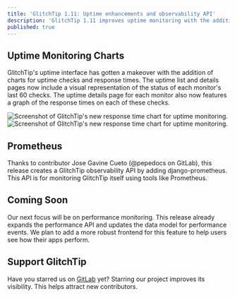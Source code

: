 ```yaml
---
title: 'GlitchTip 1.11: Uptime enhancements and observability API'
description: 'GlitchTip 1.11 improves uptime monitoring with the addition of charts and adds a Prometheus-compatible observability API.'
published: true
---
```


## Uptime Monitoring Charts

GlitchTip's uptime interface has gotten a makeover with the addition of charts for uptime checks and response times. The uptime list and details pages now include a visual representation of the status of each monitor's last 60 checks. The uptime details page for each monitor also now features a graph of the response times on each of these checks. 

<div style="width: 800px; max-width: 100%; margin: 0 auto;">
    <picture>
        <source
            type="image/webp"
            srcset="
                /assets/blog-images/glitchtip-1-11/GT-response-chart@1x.webp,
                /assets/blog-images/glitchtip-1-11/GT-response-chart@2x.webp 2x,
                /assets/blog-images/glitchtip-1-11/GT-response-chart@3x.webp 3x,
            "
        />
        <img
            src="/assets/blog-images/glitchtip-1-11/uptime-alert-settings@1xpng"
            srcset="
                /assets/blog-images/glitchtip-1-11/GT-response-chart@1x.png,
                /assets/blog-images/glitchtip-1-11/GT-response-chart@2x.png 2x,
                /assets/blog-images/glitchtip-1-11/GT-response-chart@3x.png 3x,
            "
            loading="lazy"
            alt="Screenshot of GlitchTip's new response time chart for uptime monitoring."
        />
    </picture>
</div>

<div style="width: 800px; max-width: 100%; margin: 0 auto;">
    <picture>
        <source
            type="image/webp"
            srcset="
                /assets/blog-images/glitchtip-1-11/GT-uptime-list-charts@1x.webp,
                /assets/blog-images/glitchtip-1-11/GT-uptime-list-charts@2x.webp 2x,
                /assets/blog-images/glitchtip-1-11/GT-uptime-list-charts@3x.webp 3x,
            "
        />
        <img
            src="/assets/blog-images/glitchtip-1-11/uptime-alert-settings@1xpng"
            srcset="
                /assets/blog-images/glitchtip-1-11/GT-uptime-list-charts@1x.png,
                /assets/blog-images/glitchtip-1-11/GT-uptime-list-charts@2x.png 2x,
                /assets/blog-images/glitchtip-1-11/GT-uptime-list-charts@3x.png 3x,
            "
            loading="lazy"
            alt="Screenshot of GlitchTip's new response time chart for uptime monitoring."
        />
    </picture>
</div>

## Prometheus

Thanks to contributor Jose Gavine Cueto (@pepedocs on GitLab), this release creates a GlitchTip observability API by adding django-prometheus. This API is for monitoring GlitchTip itself using tools like Prometheus.

## Coming Soon

Our next focus will be on performance monitoring. This release already expands the performance API and updates the data model for performance events. We plan to add a more robust frontend for this feature to help users see how their apps perform.

## Support GlitchTip

Have you starred us on [GitLab](https://gitlab.com/glitchtip/glitchtip-backend/) yet? Starring our project improves its visibility. This helps attract new contributors.
